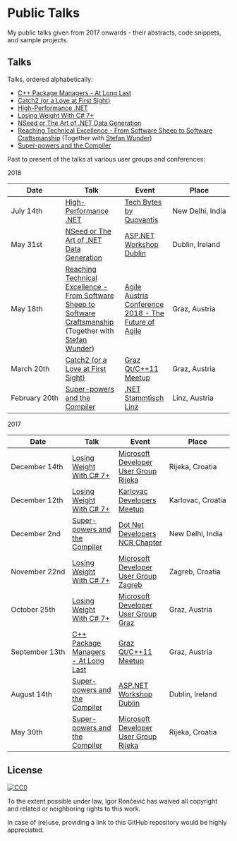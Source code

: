 # Public Talks
My public talks given from 2017 onwards - their abstracts, code snippets, and sample projects.

## Talks
Talks, ordered alphabetically:

- [C++ Package Managers - At Long Last](CppPackageManagersAtLongLast)
- [Catch2 (or a Love at First Sight)](Catch2OrALoveAtFirstSight)
- [High-Performance .NET](HighPerformanceDotNet)
- [Losing Weight With C# 7+](LosingWeightWithCSharp7+)
- [NSeed or The Art of .NET Data Generation](NSeedOrTheArtOfDotNetDataGeneration)
- [Reaching Technical Excellence - From Software Sheep to Software Craftsmanship](ReachingTechnicalExcellenceFromSoftwareSheepToSoftwareCraftsmanship) (Together with [Stefan Wunder](https://twitter.com/stwunder))
- [Super-powers and the Compiler](SuperPowersAndTheCompiler)

Past to present of the talks at various user groups and conferences:

2018

 | Date | Talk | Event | Place |
 | --- | --- | --- | --- |
 | July&nbsp;14th | [High-Performance .NET](HighPerformanceDotNet) | [Tech Bytes by Quovantis](https://www.meetup.com/Tech-Bytes-by-Quovantis/events/252503674/) | New&nbsp;Delhi,&nbsp;India |
 | May&nbsp;31st | [NSeed or The Art of .NET Data Generation](NSeedOrTheArtOfDotNetDataGeneration) | [ASP.NET Workshop Dublin](https://www.meetup.com/ASP-NET-Workshop-Dublin/events/250802338/) | Dublin,&nbsp;Ireland |
 | May&nbsp;18th | [Reaching Technical Excellence - From Software Sheep to Software Craftsmanship](ReachingTechnicalExcellenceFromSoftwareSheepToSoftwareCraftsmanship) (Together with [Stefan Wunder](https://twitter.com/stwunder)) | [Agile Austria Conference 2018 - The Future of Agile](https://agile-austria.org/en/) | Graz,&nbsp;Austria |
 | March&nbsp;20th | [Catch2 (or a Love at First Sight)](Catch2OrALoveAtFirstSight) | [Graz Qt/C++11 Meetup](https://www.meetup.com/Graz-Qt-C-11-Meetup/events/247829984/) | Graz,&nbsp;Austria |
 | February&nbsp;20th | [Super-powers and the Compiler](SuperPowersAndTheCompiler) | [.NET Stammtisch Linz](https://www.meetup.com/NET-Stammtisch-Linz/events/247045584/) | Linz,&nbsp;Austria |

2017

 | Date | Talk | Event | Place |
 | --- | --- | --- | --- |
 | December&nbsp;14th | [Losing Weight With C# 7+](LosingWeightWithCSharp7+) | [Microsoft Developer User Group Rijeka](https://www.meetup.com/Microsoft-Developer-User-Group-Rijeka/events/245619686/) | Rijeka,&nbsp;Croatia |
 | December&nbsp;12th | [Losing Weight With C# 7+](LosingWeightWithCSharp7+) | [Karlovac Developers Meetup](https://www.meetup.com/Karlovac-Developers-Meetup/events/245439480/) | Karlovac,&nbsp;Croatia |
 | December&nbsp;2nd | [Super-powers and the Compiler](SuperPowersAndTheCompiler) | [Dot Net Developers NCR Chapter](https://www.meetup.com/Dot-Net-Developers-NCR-Chapter/events/245193299/) | New&nbsp;Delhi,&nbsp;India |
 | November&nbsp;22nd | [Losing Weight With C# 7+](LosingWeightWithCSharp7+) | [Microsoft Developer User Group Zagreb](https://www.meetup.com/devugzg/events/244521212/) | Zagreb,&nbsp;Croatia |
 | October&nbsp;25th | [Losing Weight With C# 7+](LosingWeightWithCSharp7+) | [Microsoft Developer User Group Graz](https://www.meetup.com/MicrosoftDeveloperGraz/events/243975926/) | Graz,&nbsp;Austria |
 | September&nbsp;13th | [C++ Package Managers - At Long Last](CppPackageManagersAtLongLast) | [Graz Qt/C++11 Meetup](https://www.meetup.com/Graz-Qt-C-11-Meetup/events/240890310/) | Graz,&nbsp;Austria |
 | August&nbsp;14th | [Super-powers and the Compiler](SuperPowersAndTheCompiler) | [ASP.NET Workshop Dublin](https://www.meetup.com/ASP-NET-Workshop-Dublin/events/242376742/) | Dublin,&nbsp;Ireland |
 | May&nbsp;30th | [Super-powers and the Compiler](SuperPowersAndTheCompiler) | [Microsoft Developer User Group Rijeka](https://www.meetup.com/Microsoft-Developer-User-Group-Rijeka/events/239938651/) | Rijeka,&nbsp;Croatia |

## License
[![CC0](http://mirrors.creativecommons.org/presskit/buttons/88x31/svg/cc-zero.svg)](http://creativecommons.org/publicdomain/zero/1.0)

To the extent possible under law, Igor Rončević has waived all copyright and related or neighboring rights to this work.

In case of (re)use, providing a link to this GitHub repository would be highly appreciated.